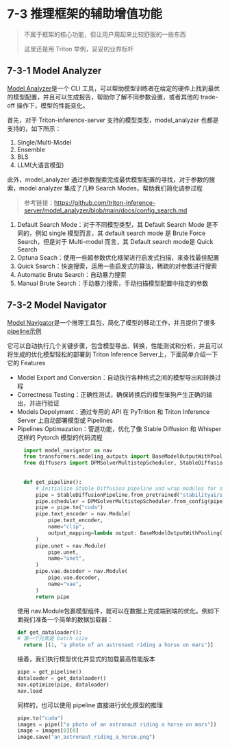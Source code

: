 # 7-3 推理框架的辅助增值功能
> 不属于框架的核心功能，但让用户用起来比较舒服的一些东西
> 
> 这里还是用 Triton 举例，妥妥的业界标杆

## 7-3-1 Model Analyzer
[Model Analyzer](https://github.com/triton-inference-server/model_analyzer)是一个 CLI 工具，可以帮助模型训练者在给定的硬件上找到最优的模型配置，并且可以生成报告，帮助你了解不同参数设置，或者其他的 trade-off 操作下，模型的性能变化。

首先，对于 Triton-inference-server 支持的模型类型，model_analyzer 也都是支持的，如下所示：
1. Single/Multi-Model
2. Ensemble
3. BLS
4. LLM(大语言模型)

此外，model_analyzer 通过参数搜索完成最优模型配置的寻找，对于参数的搜索，model analyzer 集成了几种 Search Modes，帮助我们简化调参过程
> 参考链接：https://github.com/triton-inference-server/model_analyzer/blob/main/docs/config_search.md

1. Default Search Mode：对于不同模型类型，其 Default Search Mode 是不同的，例如 single 模型而言，其 default search mode 是 Brute Force Search，但是对于 Multi-model 而言，其 Default search mode是 Quick Search
2. Optuna Seach：使用一些超参数优化框架进行启发式扫描，来查找最佳配置
3. Quick Search：快速搜索，运用一些启发式的算法，稀疏的对参数进行搜索
4. Automatic Brute Search：自动暴力搜索
5. Manual Brute Search：手动暴力搜索，手动扫描模型配置中指定的参数

## 7-3-2 Model Navigator
[Model Navigator](https://github.com/triton-inference-server/model_navigator)是一个推理工具包，简化了模型的移动工作，并且提供了很多 [pipeline示例](https://github.com/triton-inference-server/model_navigator/tree/main/examples)

它可以自动执行几个关键步骤，包含模型导出、转换，性能测试和分析，并且可以将生成的优化模型轻松的部署到 Triton Inference Server上，下面简单介绍一下它的 Features

- Model Export and Conversion：自动执行各种格式之间的模型导出和转换过程
- Correctness Testing：正确性测试，确保转换后的模型笨狗产生正确的输出，并进行验证
- Models Depolyment：通过专用的 API 在 PyTrition 和 Triton Inference Server 上自动部署模型或 Pipelines
- Pipelines Optimazation：管道功能，优化了像 Stable Diffusion 和 Whisper 这样的 Pytorch 模型的代码流程
  ```python
    import model_navigator as nav
    from transformers.modeling_outputs import BaseModelOutputWithPooling
    from diffusers import DPMSolverMultistepScheduler, StableDiffusionPipeline
    
    
    def get_pipeline():
        # Initialize Stable Diffusion pipeline and wrap modules for optimization
        pipe = StableDiffusionPipeline.from_pretrained("stabilityai/stable-diffusion-2-1")
        pipe.scheduler = DPMSolverMultistepScheduler.from_config(pipe.scheduler.config)
        pipe = pipe.to("cuda")
        pipe.text_encoder = nav.Module(
            pipe.text_encoder,
            name="clip",
            output_mapping=lambda output: BaseModelOutputWithPooling(**output),
        )
        pipe.unet = nav.Module(
            pipe.unet,
            name="unet",
        )
        pipe.vae.decoder = nav.Module(
            pipe.vae.decoder,
            name="vae",
        )
        return pipe
    ```
    使用 nav.Module包裹模型组件，就可以在数据上完成端到端的优化。例如下面我们准备一个简单的数据加载器：
    ```python
    def get_dataloader():
    # 第一个元素是 batch size
      return [(1, "a photo of an astronaut riding a horse on mars")]
    ```    
    接着，我们执行模型优化并显式的加载最高性能版本
    ```python
  pipe = get_pipeline()
  dataloader = get_dataloader()
  nav.optimize(pipe, dataloader)
  nav.load
    ```
    同样的，也可以使用 pipeline 直接进行优化模型的推理
  ```python
  pipe.to("cuda")
  images = pipe(["a photo of an astronaut riding a horse on mars"])
  image = images[0][0]
  image.save("an_astronaut_riding_a_horse.png")
  ```




    